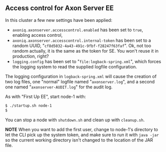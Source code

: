 ## Access control for Axon Server EE

In this cluster a few new settings have been applied:

* `axoniq.axonserver.accesscontrol.enabled` has been set to `true`, enabling access control,
* `axoniq.axonserver.accesscontrol.internal-token` has been set to a random UUID, "`cf8d5032-4a43-491c-9fbf-f28247f63faf`". Ok, not too random actually, it is the same as the token for SE. You won't reuse it in production, right?
* `logging.config` has been set to "`file:logback-spring.xml`", which forces the logging system to read the supplied logfile configuration.

The logging configuration in `logback-spring.xml` will cause the creation of two log files, one "normal" logfile named "`axonserver.log`", and a second one named "`axonserver-AUDIT.log`" for the audit log.

As with "First Up EE", start node-1 with:
```bash
$ ./startup.sh node-1
$
```
You can stop a node with `shutdown.sh` and clean up with `cleanup.sh`.

**NOTE** When you want to add the first user, change to node-1's directory to let the CLI pick up the system token, and make sure to run it with `java -jar` so the current working directory isn't changed to the location of the JAR file.